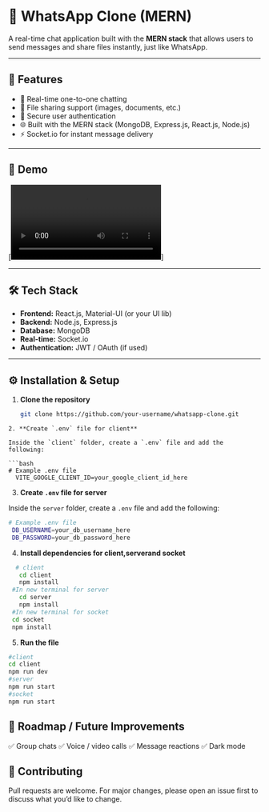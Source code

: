 # 📱 WhatsApp Clone (MERN)

A real-time chat application built with the **MERN stack** that allows users to send messages and share files instantly, just like WhatsApp.

---

## 🚀 Features

- 💬 Real-time one-to-one chatting  
- 📂 File sharing support (images, documents, etc.)  
- 🔐 Secure user authentication  
- 🌐 Built with the MERN stack (MongoDB, Express.js, React.js, Node.js)  
- ⚡ Socket.io for instant message delivery  

---

## 🎥 Demo
   
[![Demo Video](./public/Video.mp4)]  

---

## 🛠️ Tech Stack

- **Frontend:** React.js, Material-UI (or your UI lib)  
- **Backend:** Node.js, Express.js  
- **Database:** MongoDB  
- **Real-time:** Socket.io  
- **Authentication:** JWT / OAuth (if used)  

---

## ⚙️ Installation & Setup

1. **Clone the repository**  
   ```bash
   git clone https://github.com/your-username/whatsapp-clone.git
  ```
2. **Create `.env` file for client**

Inside the `client` folder, create a `.env` file and add the following:

  ```bash
  # Example .env file
    VITE_GOOGLE_CLIENT_ID=your_google_client_id_here
   ``` 
3. **Create `.env` file for server**

Inside the `server` folder, create a `.env` file and add the following:

  ```bash
  # Example .env file
   DB_USERNAME=your_db_username_here
   DB_PASSWORD=your_db_password_here
   ```    
4. **Install dependencies for client,serverand socket**
```bash
  # client      
   cd client
   npm install
 #In new terminal for server
   cd server
   npm install
 #In new terminal for socket
 cd socket
 npm install
 ```
5. **Run the file**
```bash
#client
cd client
npm run dev
#server 
npm run start
#socket
npm run start
```

## 📌 Roadmap / Future Improvements
✅ Group chats
✅ Voice / video calls
✅ Message reactions
✅ Dark mode

## 🤝 Contributing
Pull requests are welcome. For major changes, please open an issue first to discuss what you’d like to change.